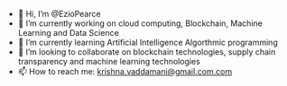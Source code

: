 - 👋 Hi, I’m @EzioPearce
- 👀 I’m currently working on cloud computing, Blockchain, Machine Learning and Data Science
- 🌱 I’m currently learning Artificial Intelligence Algorthmic programming
- 💞️ I’m looking to collaborate on blockchain technologies, supply chain transparency and machine learning technologies
- 📫 How to reach me: krishna.vaddamani@gmail.com.com

<!---
EzioPearce/EzioPearce is a ✨ special ✨ repository because its `README.md` (this file) appears on your GitHub profile.
You can click the Preview link to take a look at your changes.
--->
